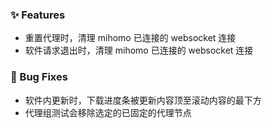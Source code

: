 ### ✨ Features

- 重置代理时，清理 mihomo 已连接的 websocket 连接
- 软件请求退出时，清理 mihomo 已连接的 websocket 连接

### 🐛 Bug Fixes

- 软件内更新时，下载进度条被更新内容顶至滚动内容的最下方
- 代理组测试会移除选定的已固定的代理节点
